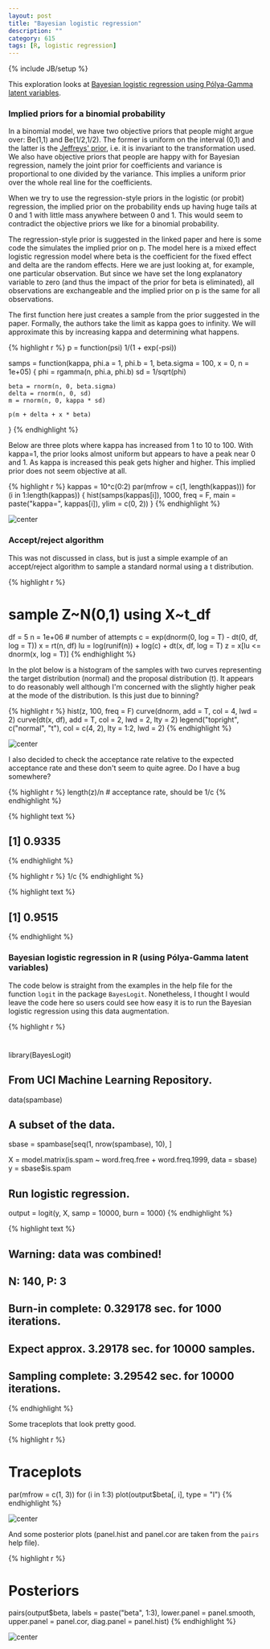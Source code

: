 ```yaml
---
layout: post
title: "Bayesian logistic regression"
description: ""
category: 615
tags: [R, logistic regression]
---
```

{% include JB/setup %}

This exploration looks at [Bayesian logistic regression using Pólya-Gamma latent variables](http://arxiv.org/abs/1205.0310). 


### Implied priors for a binomial probability

In a binomial model, we have two objective priors that people might argue over: Be(1,1) and Be(1/2,1/2). The former is uniform on the interval (0,1) and the latter is the [Jeffreys' prior](http://en.wikipedia.org/wiki/Jeffreys_prior), i.e. it is invariant to the transformation used. We also have objective priors that people are happy with for Bayesian regression, namely the joint prior for coefficients and variance is proportional to one divided by the variance. This implies a uniform prior over the whole real line for the coefficients.

When we try to use the regression-style priors in the logistic (or probit) regression, the implied prior on the probability ends up having huge tails at 0 and 1 with little mass anywhere between 0 and 1. This would seem to contradict the objective priors we like for a binomial probability. 

The regression-style prior is suggested in the linked paper and here is some code the simulates the implied prior on p. The model here is a mixed effect logistic regression model where beta is the coefficient for the fixed effect and delta are the random effects. Here we are just looking at, for example, one particular observation. But since we have set the long explanatory variable to zero (and thus the impact of the prior for beta is eliminated), all observations are exchangeable and the implied prior on p is the same for all observations.

The first function here just creates a sample from the prior suggested in the paper. Formally, the authors take the limit as kappa goes to infinity. We will approximate this by increasing kappa and determining what happens. 


{% highlight r %}
p = function(psi) 1/(1 + exp(-psi))

samps = function(kappa, phi.a = 1, phi.b = 1, beta.sigma = 100, x = 0, n = 1e+05) {
    phi = rgamma(n, phi.a, phi.b)
    sd = 1/sqrt(phi)
    
    beta = rnorm(n, 0, beta.sigma)
    delta = rnorm(n, 0, sd)
    m = rnorm(n, 0, kappa * sd)
    
    p(m + delta + x * beta)
}
{% endhighlight %}


Below are three plots where kappa has increased from 1 to 10 to 100. With kappa=1, the prior looks almost uniform but appears to have a peak near 0 and 1. As kappa is increased this peak gets higher and higher. This implied prior does not seem objective at all. 


{% highlight r %}
kappas = 10^c(0:2)
par(mfrow = c(1, length(kappas)))
for (i in 1:length(kappas)) {
    hist(samps(kappas[i]), 1000, freq = F, main = paste("kappa=", kappas[i]), 
        ylim = c(0, 2))
}
{% endhighlight %}

![center](/../figs/2013-09-12-bayesian-logistic-regression/unnamed-chunk-2.png) 



### Accept/reject algorithm

This was not discussed in class, but is just a simple example of an accept/reject algorithm to sample a standard normal using a t distribution.


{% highlight r %}
# sample Z~N(0,1) using X~t_df
df = 5
n = 1e+06  # number of attempts
c = exp(dnorm(0, log = T) - dt(0, df, log = T))
x = rt(n, df)
lu = log(runif(n)) + log(c) + dt(x, df, log = T)
z = x[lu <= dnorm(x, log = T)]
{% endhighlight %}


In the plot below is a histogram of the samples with two curves representing the target distribution (normal) and the proposal distribution (t). It appears to do reasonably well although I'm concerned with the slightly higher peak at the mode of the distribution. Is this just due to binning?


{% highlight r %}
hist(z, 100, freq = F)
curve(dnorm, add = T, col = 4, lwd = 2)
curve(dt(x, df), add = T, col = 2, lwd = 2, lty = 2)
legend("topright", c("normal", "t"), col = c(4, 2), lty = 1:2, lwd = 2)
{% endhighlight %}

![center](/../figs/2013-09-12-bayesian-logistic-regression/unnamed-chunk-4.png) 


I also decided to check the acceptance rate relative to the expected acceptance rate and these don't seem to quite agree. Do I have a bug somewhere?


{% highlight r %}
length(z)/n  # acceptance rate, should be 1/c
{% endhighlight %}



{% highlight text %}
## [1] 0.9335
{% endhighlight %}



{% highlight r %}
1/c
{% endhighlight %}



{% highlight text %}
## [1] 0.9515
{% endhighlight %}


### Bayesian logistic regression in R (using Pólya-Gamma latent variables)

The code below is straight from the examples in the help file for the function `logit` in the package `BayesLogit`. Nonetheless, I thought I would leave the code here so users could see how easy it is to run the Bayesian logistic regression using this data augmentation. 


{% highlight r %}
# 
library(BayesLogit)

## From UCI Machine Learning Repository.
data(spambase)

## A subset of the data.
sbase = spambase[seq(1, nrow(spambase), 10), ]

X = model.matrix(is.spam ~ word.freq.free + word.freq.1999, data = sbase)
y = sbase$is.spam

## Run logistic regression.
output = logit(y, X, samp = 10000, burn = 1000)
{% endhighlight %}



{% highlight text %}
## Warning: data was combined!
## N: 140, P: 3 
## Burn-in complete: 0.329178 sec. for 1000 iterations.
## Expect approx. 3.29178 sec. for 10000 samples.
## Sampling complete: 3.29542 sec. for 10000 iterations.
{% endhighlight %}






Some traceplots that look pretty good. 


{% highlight r %}
# Traceplots
par(mfrow = c(1, 3))
for (i in 1:3) plot(output$beta[, i], type = "l")
{% endhighlight %}

![center](/../figs/2013-09-12-bayesian-logistic-regression/unnamed-chunk-8.png) 


And some posterior plots (panel.hist and panel.cor are taken from the `pairs` help file).


{% highlight r %}
# Posteriors
pairs(output$beta, labels = paste("beta", 1:3), lower.panel = panel.smooth, 
    upper.panel = panel.cor, diag.panel = panel.hist)
{% endhighlight %}

![center](/../figs/2013-09-12-bayesian-logistic-regression/unnamed-chunk-9.png) 






